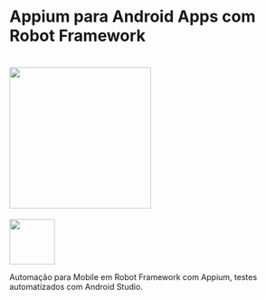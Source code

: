 # Appium para Android Apps com Robot Framework

<h1 align="left">
    <img src=".github/logo-stiker.svg" width="250px">
</h1>
<img src="https://user-images.githubusercontent.com/104467309/180241511-eb972301-9e1e-4150-8e5d-8677aab1f622.png" width="80"> 

Automação para Mobile em Robot Framework com Appium, testes automatizados com Android Studio.
